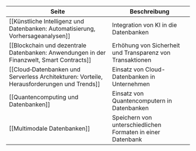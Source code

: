 | Seite | Beschreibung |
| ----------- | ----------- |
| [[Künstliche Intelligenz und Datenbanken: Automatisierung, Vorhersageanalysen]] | Integration von KI in die Datenbanken |
| [[Blockchain und dezentrale Datenbanken: Anwendungen in der Finanzwelt, Smart Contracts]] | Erhöhung von Sicherheit und Transparenz von Transaktionen |
| [[Cloud‐Datenbanken und Serverless Architekturen: Vorteile, Herausforderungen und Trends]] | Einsatz von Cloud-Datenbanken in Unternehmen|
| [[Quantencomputing und Datenbanken]] | Einsatz von Quantencomputern in Datenbanken|
| [[Multimodale Datenbanken]] | Speichern von unterschiedlichen Formaten in einer Datenbank|
